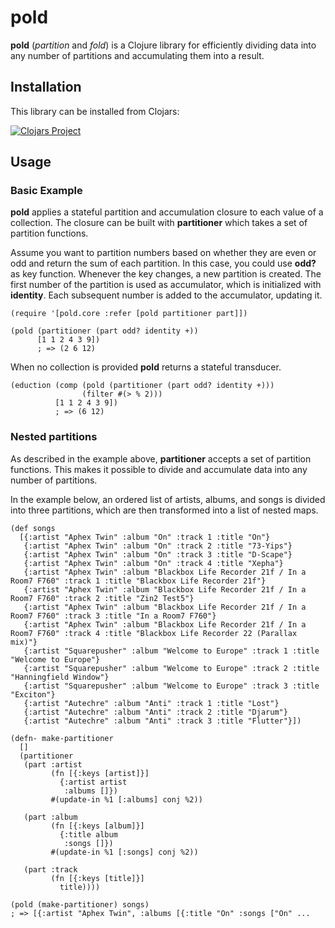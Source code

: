 # pold

**pold** (*partition* and *fold*) is a Clojure library for efficiently dividing
data into any number of partitions and accumulating them into a result.

## Installation

This library can be installed from Clojars:

[![Clojars Project](https://img.shields.io/clojars/v/de.dixieflatline/pold.svg?include_prereleases)](https://clojars.org/de.dixieflatline/pold)

## Usage

### Basic Example

**pold** applies a stateful partition and accumulation closure to each value of
a collection. The closure can be built with **partitioner** which takes a set of
partition functions.

Assume you want to partition numbers based on whether they are even or odd and
return the sum of each partition. In this case, you could use **odd?** as key
function. Whenever the key changes, a new partition is created. The first number
of the partition is used as accumulator, which is initialized with **identity**.
Each subsequent number is added to the accumulator, updating it.

```
(require '[pold.core :refer [pold partitioner part]])

(pold (partitioner (part odd? identity +))
      [1 1 2 4 3 9])
      ; => (2 6 12)
```

When no collection is provided **pold** returns a stateful transducer.

```
(eduction (comp (pold (partitioner (part odd? identity +)))
                (filter #(> % 2)))
          [1 1 2 4 3 9])
          ; => (6 12)
```

### Nested partitions

As described in the example above, **partitioner** accepts a set of partition
functions. This makes it possible to divide and accumulate data into any number
of partitions.

In the example below, an ordered list of artists, albums, and songs is divided
into three partitions, which are then transformed into a list of nested maps.

```
(def songs
  [{:artist "Aphex Twin" :album "On" :track 1 :title "On"}
   {:artist "Aphex Twin" :album "On" :track 2 :title "73-Yips"}
   {:artist "Aphex Twin" :album "On" :track 3 :title "D-Scape"}
   {:artist "Aphex Twin" :album "On" :track 4 :title "Xepha"}
   {:artist "Aphex Twin" :album "Blackbox Life Recorder 21f / In a Room7 F760" :track 1 :title "Blackbox Life Recorder 21f"}
   {:artist "Aphex Twin" :album "Blackbox Life Recorder 21f / In a Room7 F760" :track 2 :title "Zin2 Test5"}
   {:artist "Aphex Twin" :album "Blackbox Life Recorder 21f / In a Room7 F760" :track 3 :title "In a Room7 F760"}
   {:artist "Aphex Twin" :album "Blackbox Life Recorder 21f / In a Room7 F760" :track 4 :title "Blackbox Life Recorder 22 (Parallax mix)"}
   {:artist "Squarepusher" :album "Welcome to Europe" :track 1 :title "Welcome to Europe"}
   {:artist "Squarepusher" :album "Welcome to Europe" :track 2 :title "Hanningfield Window"}
   {:artist "Squarepusher" :album "Welcome to Europe" :track 3 :title "Exciton"}
   {:artist "Autechre" :album "Anti" :track 1 :title "Lost"}
   {:artist "Autechre" :album "Anti" :track 2 :title "Djarum"}
   {:artist "Autechre" :album "Anti" :track 3 :title "Flutter"}])

(defn- make-partitioner
  []
  (partitioner
   (part :artist
         (fn [{:keys [artist]}]
           {:artist artist
            :albums []})
         #(update-in %1 [:albums] conj %2))

   (part :album
         (fn [{:keys [album]}]
           {:title album
            :songs []})
         #(update-in %1 [:songs] conj %2))

   (part :track
         (fn [{:keys [title]}]
           title))))

(pold (make-partitioner) songs)
; => [{:artist "Aphex Twin", :albums [{:title "On" :songs ["On" ...
```